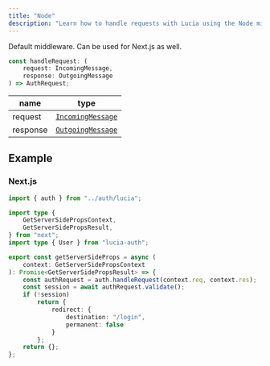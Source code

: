 ```yaml
---
title: "Node"
description: "Learn how to handle requests with Lucia using the Node middleware"
---
```


Default middleware. Can be used for Next.js as well.

```ts
const handleRequest: (
	request: IncomingMessage,
	response: OutgoingMessage
) => AuthRequest;
```

| name     | type                                                                            |
| -------- | ------------------------------------------------------------------------------- |
| request  | [`IncomingMessage`](https://nodejs.org/api/http.html#class-httpincomingmessage) |
| response | [`OutgoingMessage`](https://nodejs.org/api/http.html#class-httpoutgoingmessage) |

## Example

### Next.js

```ts
import { auth } from "../auth/lucia";

import type {
	GetServerSidePropsContext,
	GetServerSidePropsResult,
} from "next";
import type { User } from "lucia-auth";

export const getServerSideProps = async (
	context: GetServerSidePropsContext
): Promise<GetServerSidePropsResult> => {
	const authRequest = auth.handleRequest(context.req, context.res);
	const session = await authRequest.validate();
	if (!session)
		return {
			redirect: {
				destination: "/login",
				permanent: false
			}
		};
	return {};
};
```

